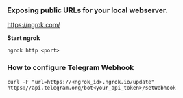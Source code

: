 ### Exposing public URLs for your local webserver.
https://ngrok.com/

**Start ngrok**

`ngrok http <port>`

### How to configure Telegram Webhook
`curl -F "url=https://<ngrok_id>.ngrok.io/update"  https://api.telegram.org/bot<your_api_token>/setWebhook`
